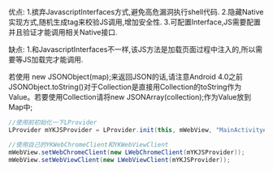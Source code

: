 ﻿优点:
    1.摈弃JavascriptInterfaces方式,避免高危漏洞执行shell代码.
    2.隐藏Native实现方式,随机生成tag来校验JS调用,增加安全性.
    3.可配置Interface,JS需要配置并且验证才能调用相关Native接口.

缺点:
    1.和JavascriptInterfaces不一样,该JS方法是加载页面过程中注入的,所以需要等JS加载完才能调用.


若使用 new JSONObject(map);来返回JSON的话,请注意Android 4.0之前JSONObject.toString()对于Collection是直接用Collection的toString作为Value。若要使用Collection请将new JSONArray(collection);作为Value放到Map中;

```Java
//使用前初始化一下LProvider
LProvider mYKJSProvider = LProvider.init(this, mWebView, "MainActivity#WebView", map);

//使用自己的YKWebChromeClient和YKWebViewClient
mWebView.setWebChromeClient(new LWebChromeClient(mYKJSProvider));
mWebView.setWebViewClient(new LWebViewClient(mYKJSProvider));
```
